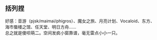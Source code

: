 ## 括列捏
好感：音游（pjsk/maimai/phigros）、魔女之旅、月亮计划、Vocaloid、东方、海市蜃楼之馆、任天堂、明日方舟……  
总之就是傻呗萌二。空间发疯小窗靠谱，毫无雷点小小一只。  
